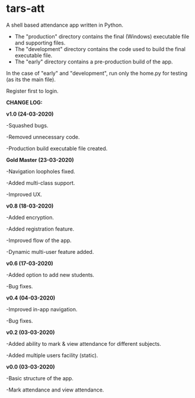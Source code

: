 # tars-att
A shell based attendance app written in Python.
<ul>
<li>The "production" directory contains the final (Windows) executable file and supporting files.</li>

<li>The "development" directory contains the code used to build the final executable file.</li>

<li>The "early" directory contains a pre-production build of the app.</li>
</ul>
In the case of "early" and "development", run only the home.py for testing (as its the main file).

Register first to login. 

<strong>CHANGE LOG:</strong>

<b>v1.0 (24-03-2020)</b>

-Squashed bugs.

-Removed unnecessary code.

-Production build executable file created.

<b>Gold Master (23-03-2020)</b>

-Navigation loopholes fixed.

-Added multi-class support.

-Improved UX.

<b>v0.8 (18-03-2020)</b>

-Added encryption.

-Added registration feature.

-Improved flow of the app.

-Dynamic multi-user feature added. 



<b>v0.6 (17-03-2020)</b>

-Added option to add new students.

-Bug fixes.


<b>v0.4 (04-03-2020)</b>

-Improved in-app navigation.

-Bug fixes.


<b>v0.2 (03-03-2020)</b>

-Added ability to mark & view attendance for different subjects.

-Added multiple users facility (static).


<b>v0.0 (03-03-2020)</b>

-Basic structure of the app.

-Mark attendance and view attendance.
